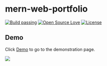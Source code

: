 # mern-web-portfolio
[![Build passing](https://img.shields.io/badge/Build-Passing-brightgreen.svg?style=flat-square)](https://www.google.com/)&nbsp;[![Open Source Love](https://badges.frapsoft.com/os/v1/open-source.svg?v=102)](https://www.google.com/)&nbsp;[![License](https://img.shields.io/badge/license-MIT-brightgreen)](https://www.google.com/)&nbsp;

## Demo
Click [Demo](https://alwan.vercel.app/) to go to the demonstration page.

<img src="https://i.ibb.co/Pzh52vy/Screenshot-2021-11-27-07-45-42.png" />
